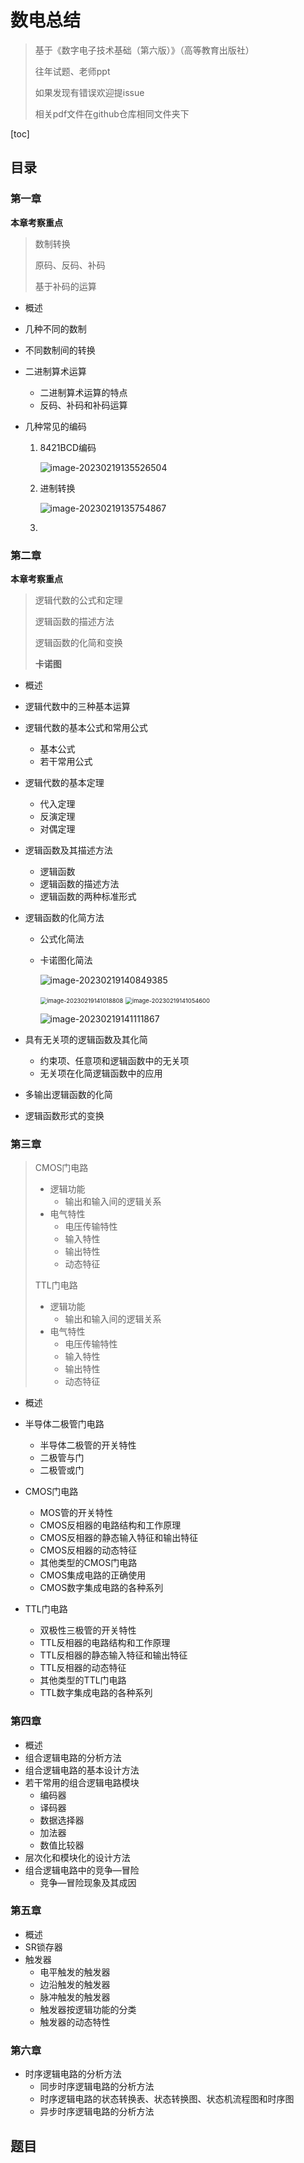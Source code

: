 # 数电总结

> 基于《数字电子技术基础（第六版）》（高等教育出版社）
>
> 往年试题、老师ppt
>
> 如果发现有错误欢迎提issue
>
> 相关pdf文件在github仓库相同文件夹下

[toc] 

## 目录

### 第一章

**本章考察重点**

> 数制转换
>
> 原码、反码、补码
>
> 基于补码的运算

- 概述

- 几种不同的数制

- 不同数制间的转换

- 二进制算术运算
  - 二进制算术运算的特点
  - 反码、补码和补码运算
  
- 几种常见的编码

  1. 8421BCD编码

     ![image-20230219135526504](../../../resource/image-20230219135526504.png)

  2. 进制转换

     ![image-20230219135754867](../../../resource/image-20230219135754867.png)

  3. 

### 第二章

**本章考察重点**

> 逻辑代数的公式和定理
>
> 逻辑函数的描述方法
>
> 逻辑函数的化简和变换
>
> **卡诺图** 

- 概述

- 逻辑代数中的三种基本运算

- 逻辑代数的基本公式和常用公式
  - 基本公式
  - 若干常用公式
  
- 逻辑代数的基本定理
  - 代入定理
  - 反演定理
  - 对偶定理
  
- 逻辑函数及其描述方法  

  - 逻辑函数
  - 逻辑函数的描述方法
  - 逻辑函数的两种标准形式             

- 逻辑函数的化简方法

  - 公式化简法

  - 卡诺图化简法

    ![image-20230219140849385](../../../resource/image-20230219140849385.png)

    <img src="../../../resource/image-20230219141018808.png" alt="image-20230219141018808" style="zoom:67%;" />

    <img src="../../../resource/image-20230219141054600.png" alt="image-20230219141054600" style="zoom:67%;" />

    ![image-20230219141111867](../../../resource/image-20230219141111867.png)

    

- 具有无关项的逻辑函数及其化简

  - 约束项、任意项和逻辑函数中的无关项
  - 无关项在化简逻辑函数中的应用

- 多输出逻辑函数的化简

- 逻辑函数形式的变换

### 第三章

> CMOS门电路
>
> - 逻辑功能
>   - 输出和输入间的逻辑关系
> - 电气特性
>   - 电压传输特性
>   - 输入特性
>   - 输出特性
>   - 动态特征
>
> TTL门电路
>
> - 逻辑功能
>   - 输出和输入间的逻辑关系
> - 电气特性
>   - 电压传输特性
>   - 输入特性
>   - 输出特性
>   - 动态特征

- 概述
- 半导体二极管门电路
  - 半导体二极管的开关特性
  - 二极管与门
  - 二极管或门

- CMOS门电路
  - MOS管的开关特性
  - CMOS反相器的电路结构和工作原理
  - CMOS反相器的静态输入特征和输出特征
  - CMOS反相器的动态特征
  - 其他类型的CMOS门电路
  - CMOS集成电路的正确使用
  - CMOS数字集成电路的各种系列

- TTL门电路
  - 双极性三极管的开关特性
  - TTL反相器的电路结构和工作原理
  - TTL反相器的静态输入特征和输出特征
  - TTL反相器的动态特征
  - 其他类型的TTL门电路
  - TTL数字集成电路的各种系列


### 第四章

> 

- 概述
- 组合逻辑电路的分析方法
- 组合逻辑电路的基本设计方法
- 若干常用的组合逻辑电路模块
  - 编码器
  - 译码器
  - 数据选择器
  - 加法器
  - 数值比较器
- 层次化和模块化的设计方法
- 组合逻辑电路中的竞争—冒险
  - 竞争—冒险现象及其成因

### 第五章

> 

- 概述
- SR锁存器
- 触发器
  - 电平触发的触发器
  - 边沿触发的触发器
  - 脉冲触发的触发器
  - 触发器按逻辑功能的分类
  - 触发器的动态特性

### 第六章

> 

- 时序逻辑电路的分析方法
  - 同步时序逻辑电路的分析方法
  - 时序逻辑电路的状态转换表、状态转换图、状态机流程图和时序图
  - 异步时序逻辑电路的分析方法

## 题目

